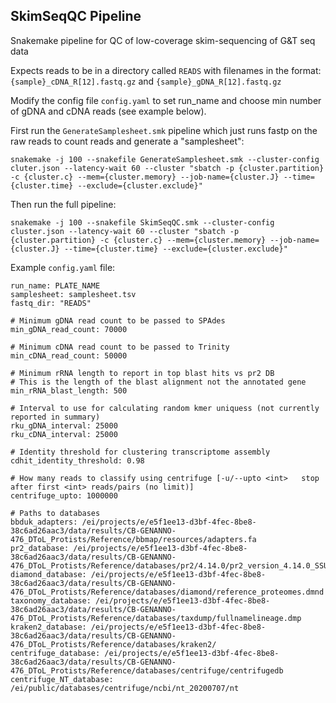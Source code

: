 ## SkimSeqQC Pipeline
Snakemake pipeline for QC of low-coverage skim-sequencing of G&amp;T seq data

Expects reads to be in a directory called `READS` with filenames in the format: `{sample}_cDNA_R[12].fastq.gz` and `{sample}_gDNA_R[12].fastq.gz`



Modify the config file `config.yaml` to set run_name and choose min number of gDNA and cDNA reads (see example below).

First run the `GenerateSamplesheet.smk` pipeline which just runs fastp on the raw reads to count reads and generate a "samplesheet":



```
snakemake -j 100 --snakefile GenerateSamplesheet.smk --cluster-config cluter.json --latency-wait 60 --cluster "sbatch -p {cluster.partition} -c {cluster.c} --mem={cluster.memory} --job-name={cluster.J} --time={cluster.time} --exclude={cluster.exclude}"
```

Then run the full pipeline:

```
snakemake -j 100 --snakefile SkimSeqQC.smk --cluster-config cluster.json --latency-wait 60 --cluster "sbatch -p {cluster.partition} -c {cluster.c} --mem={cluster.memory} --job-name={cluster.J} --time={cluster.time} --exclude={cluster.exclude}"
```

Example `config.yaml` file:

```
run_name: PLATE_NAME
samplesheet: samplesheet.tsv
fastq_dir: "READS"

# Minimum gDNA read count to be passed to SPAdes
min_gDNA_read_count: 70000

# Minimum cDNA read count to be passed to Trinity
min_cDNA_read_count: 50000

# Minimum rRNA length to report in top blast hits vs pr2 DB
# This is the length of the blast alignment not the annotated gene
min_rRNA_blast_length: 500

# Interval to use for calculating random kmer uniquess (not currently reported in summary)
rku_gDNA_interval: 25000
rku_cDNA_interval: 25000

# Identity threshold for clustering transcriptome assembly
cdhit_identity_threshold: 0.98

# How many reads to classify using centrifuge [-u/--upto <int>   stop after first <int> reads/pairs (no limit)]
centrifuge_upto: 1000000

# Paths to databases
bbduk_adapters: /ei/projects/e/e5f1ee13-d3bf-4fec-8be8-38c6ad26aac3/data/results/CB-GENANNO-476_DToL_Protists/Reference/bbmap/resources/adapters.fa
pr2_database: /ei/projects/e/e5f1ee13-d3bf-4fec-8be8-38c6ad26aac3/data/results/CB-GENANNO-476_DToL_Protists/Reference/databases/pr2/4.14.0/pr2_version_4.14.0_SSU_taxo_long.fasta
diamond_database: /ei/projects/e/e5f1ee13-d3bf-4fec-8be8-38c6ad26aac3/data/results/CB-GENANNO-476_DToL_Protists/Reference/databases/diamond/reference_proteomes.dmnd
taxonomy_database: /ei/projects/e/e5f1ee13-d3bf-4fec-8be8-38c6ad26aac3/data/results/CB-GENANNO-476_DToL_Protists/Reference/databases/taxdump/fullnamelineage.dmp
kraken2_database: /ei/projects/e/e5f1ee13-d3bf-4fec-8be8-38c6ad26aac3/data/results/CB-GENANNO-476_DToL_Protists/Reference/databases/kraken2/
centrifuge_database: /ei/projects/e/e5f1ee13-d3bf-4fec-8be8-38c6ad26aac3/data/results/CB-GENANNO-476_DToL_Protists/Reference/databases/centrifuge/centrifugedb
centrifuge_NT_database: /ei/public/databases/centrifuge/ncbi/nt_20200707/nt
```
